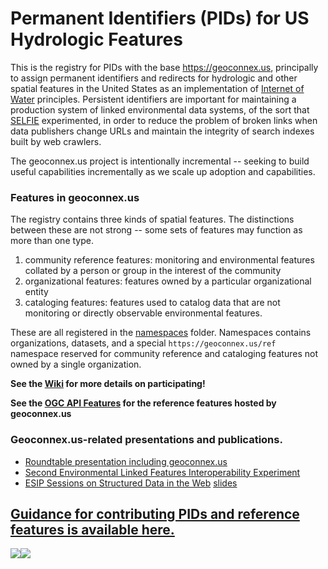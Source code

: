 # Permanent Identifiers (PIDs) for US Hydrologic Features

This is the registry for PIDs with the base https://geoconnex.us, principally to assign permanent identifiers and redirects for hydrologic and other spatial features in the United States as an implementation of [Internet of Water](https://github.com/opengeospatial/SELFIE/blob/master/docs/demo/internet_of_water.md) principles. Persistent identifiers are important for maintaining a production system of linked environmental data systems, of the sort that [SELFIE](https://github.com/opengeospatial/SELFIE) experimented, in order to reduce the problem of broken links when data publishers change URLs and maintain the integrity of search indexes built by web crawlers.

The geoconnex.us project is intentionally incremental -- seeking to build useful capabilities incrementally as we scale up adoption and capabilities.

### Features in geoconnex.us

The registry contains three kinds of spatial features. The distinctions between these are not strong -- some sets of features may function as more than one type.

1. community reference features: monitoring and environmental features collated by a person or group in the interest of the community
1. organizational features: features owned by a particular organizational entity
1. cataloging features: features used to catalog data that are not monitoring or directly observable environmental features.

These are all registered in the [namespaces](namespaces) folder. Namespaces contains organizations, datasets, and a special `https://geoconnex.us/ref` namespace reserved for community reference and cataloging features not owned by a single organization.

**See the [Wiki](https://github.com/internetofwater/geoconnex.us/wiki) for more details on participating!**

**See the [OGC API Features](https://info.geoconnex.us/) for the reference features hosted by geoconnex.us**

### Geoconnex.us-related presentations and publications.
- [Roundtable presentation including geoconnex.us](https://www.westernstateswater.org/wp-content/uploads/2020/06/CO_Roundable_IoW.pdf)
- [Second Environmental Linked Features Interoperability Experiment](https://github.com/opengeospatial/SELFIE) 
- [ESIP Sessions on Structured Data in the Web](https://2020esipsummermeeting.sched.com/event/cIvv/structured-data-on-the-web-putting-best-practice-to-work) [slides](https://docs.google.com/presentation/d/1LSXHz2_Y7hrkGZPC_sNoJWl8AIujI8AAWktl9amIR4E/edit#slide=id.g8250495469_1_30)

## [Guidance for contributing PIDs and reference features is available here.](CONTRIBUTING.md) 

[![](https://internetofwater.org/wp-content/uploads/2019/12/iow_logo_horizontal_rgb_TM_header.png)](https://internetofwater.org/)[![](https://upload.wikimedia.org/wikipedia/commons/thumb/1/1c/USGS_logo_green.svg/320px-USGS_logo_green.svg.png)](https://www.usgs.gov/mission-areas/water-resources)
